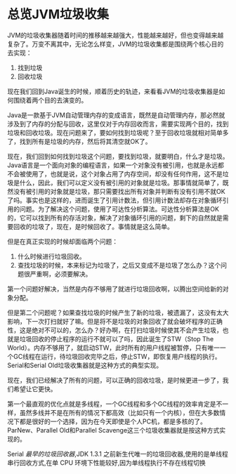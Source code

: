 # 总览JVM垃圾收集

JVM的垃圾收集器随着时间的推移越来越强大，性能越来越好，但也变得越来越复杂了。万变不离其中，无论怎么样变，JVM的垃圾收集都是围绕两个核心目的去实现：

1. 找到垃圾
2. 回收垃圾

现在我们回到Java诞生的时候，顺着历史的轨迹，来看看JVM的垃圾收集器是如何围绕着两个目的去演变的。

Java是一款基于JVM自动管理内存的变成语言，既然是自动管理内存，那必然就涉及到了内存的分配与回收，这里仅对于内存回收而言，需要实现两个目的，找到垃圾和回收垃圾。现在问题来了，要如何找到垃圾呢？至于回收垃圾就相对简单多了，找到所有是垃圾的内存，然后将其清空就OK了。

现在，我们回到如何找到垃圾这个问题，要找到垃圾，就要明白，什么才是垃圾。Java语言是一个面向对象的编程语言，如果一个对象没有被引用，也就是永远都不会被使用了，也就是说，这个对象占用了内存空间，却没有任何作用，这不是垃圾是什么，因此，我们可以定义没有被引用的对象就是垃圾。那事情就简单了，既然没有被引用的对象就是垃圾，那只需要找出所有对象并判断有没有引用不就OK了吗。事实也是这样的，进而诞生了引用计数法，但引用计数法却存在对象循环引用的问题。为了解决这个问题，使用了可达性分析算法。可达性分析算法是OK的，它可以找到所有的存活对象，解决了对象循环引用的问题，剩下的自然就是需要回收的垃圾了，现在，是时候回收了。事情就是这么简单。

但是在真正实现的时候却面临两个问题：

1. 什么时候进行垃圾回收。
2. 查找垃圾的时候，本来标记为垃圾了，之后又变成不是垃圾了怎么办？这个问题很严重啊，必须要解决。

第一个问题好解决，当然是内存不够用了就进行垃圾回收啊，以腾出空间给新的对象分配。

但是第二个问题呢？如果查找垃圾的时候产生了新的垃圾，被遗漏了，这没有太大影响，下一次打扫就好了嘛。但是将不是垃圾的对象回收了就会破坏程序的正确性，这是绝对不可以的，怎么办？好办啊，在打扫垃圾时候使其不会产生垃圾，也就是垃圾回收的停止程序的运行不就可以了吗，因此诞生了STW（Stop The World）。内存不够用了，就启动STW，此时所有的用户线程被暂停，只有唯一一个GC线程在运行，待垃圾回收完毕之后，停止STW，即恢复用户线程的执行。Serial和Serial Old垃圾收集器就是这种方式的典型实现。

现在，我们已经解决了所有的问题，可以正确的回收垃圾，是时候更进一步了，我们希望让它更快。

第一个最直观的优化点就是多线程，一个GC线程和多个GC线程的效率肯定是不一样，虽然多线并不是在所有的情况下都高效（比如只有一个内核），但在大多数情况下都是很好的一个选择，因为在今天即使是个人PC机，都是多核的了。ParNew、Parallel Old和Parallel Scavenge这三个垃圾收集器就是按这种方式实现的。











Serial *最早的垃圾回收器*,JDK 1.3.1 之前新生代唯一的垃圾回收器,使用的是单线程串行回收方式,在单 CPU 环境下性能较好,因为单线程执行不存在线程切换

